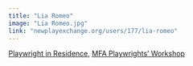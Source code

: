 ```yaml
---
title: "Lia Romeo"
image: "Lia Romeo.jpg"
link: "newplayexchange.org/users/177/lia-romeo"
---
```


[Playwright in Residence](/programs/collaboration-fund), [MFA Playwrights’ Workshop](/programs/mfa-playwrights-workshop)
